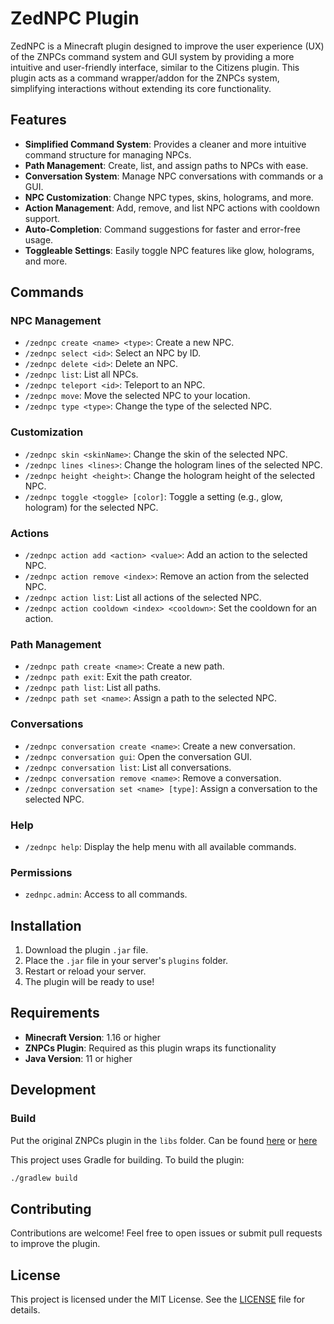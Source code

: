 # ZedNPC Plugin

ZedNPC is a Minecraft plugin designed to improve the user experience (UX) of the ZNPCs command system and GUI system by providing a more intuitive and user-friendly interface, similar to the Citizens plugin. This plugin acts as a command wrapper/addon for the ZNPCs system, simplifying interactions without extending its core functionality.

## Features

- **Simplified Command System**: Provides a cleaner and more intuitive command structure for managing NPCs.
- **Path Management**: Create, list, and assign paths to NPCs with ease.
- **Conversation System**: Manage NPC conversations with commands or a GUI.
- **NPC Customization**: Change NPC types, skins, holograms, and more.
- **Action Management**: Add, remove, and list NPC actions with cooldown support.
- **Auto-Completion**: Command suggestions for faster and error-free usage.
- **Toggleable Settings**: Easily toggle NPC features like glow, holograms, and more.

## Commands

### NPC Management
- `/zednpc create <name> <type>`: Create a new NPC.
- `/zednpc select <id>`: Select an NPC by ID.
- `/zednpc delete <id>`: Delete an NPC.
- `/zednpc list`: List all NPCs.
- `/zednpc teleport <id>`: Teleport to an NPC.
- `/zednpc move`: Move the selected NPC to your location.
- `/zednpc type <type>`: Change the type of the selected NPC.

### Customization
- `/zednpc skin <skinName>`: Change the skin of the selected NPC.
- `/zednpc lines <lines>`: Change the hologram lines of the selected NPC.
- `/zednpc height <height>`: Change the hologram height of the selected NPC.
- `/zednpc toggle <toggle> [color]`: Toggle a setting (e.g., glow, hologram) for the selected NPC.

### Actions
- `/zednpc action add <action> <value>`: Add an action to the selected NPC.
- `/zednpc action remove <index>`: Remove an action from the selected NPC.
- `/zednpc action list`: List all actions of the selected NPC.
- `/zednpc action cooldown <index> <cooldown>`: Set the cooldown for an action.

### Path Management
- `/zednpc path create <name>`: Create a new path.
- `/zednpc path exit`: Exit the path creator.
- `/zednpc path list`: List all paths.
- `/zednpc path set <name>`: Assign a path to the selected NPC.

### Conversations
- `/zednpc conversation create <name>`: Create a new conversation.
- `/zednpc conversation gui`: Open the conversation GUI.
- `/zednpc conversation list`: List all conversations.
- `/zednpc conversation remove <name>`: Remove a conversation.
- `/zednpc conversation set <name> [type]`: Assign a conversation to the selected NPC.

### Help
- `/zednpc help`: Display the help menu with all available commands.

### Permissions
- `zednpc.admin`: Access to all commands.

## Installation

1. Download the plugin `.jar` file.
2. Place the `.jar` file in your server's `plugins` folder.
3. Restart or reload your server.
4. The plugin will be ready to use!

## Requirements

- **Minecraft Version**: 1.16 or higher
- **ZNPCs Plugin**: Required as this plugin wraps its functionality
- **Java Version**: 11 or higher

## Development

### Build

Put the original ZNPCs plugin in the `libs` folder.
Can be found [here](https://www.spigotmc.org/resources/znpcs.80940/download?version=569796) or [here](https://github.com/lidanthedev/ZedNpc/releases/download/v0.2.0-alpha/znpcs-5.0.jar)

This project uses Gradle for building. To build the plugin:

```bash
./gradlew build
```

## Contributing
Contributions are welcome! Feel free to open issues or submit pull requests to improve the plugin.

## License
This project is licensed under the MIT License. See the [LICENSE](LICENSE) file for details.
